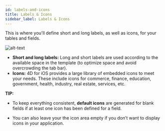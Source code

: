 ```yaml
---
id: labels-and-icons
title: Labels & Icons
sidebar_label: Labels & Icons
---
```

This is where you'll define short and long labels, as well as icons, for your tables and fields.

![alt-text](assets/project-editor/Labels-icons-section-4D-for-iOS.png)

* **Short and long labels:** Long and short labels are used according to the available space in the template (to optimize space and avoid overcrowding the tab bar).
* **Icons:** 4D for iOS provides a large library of embedded icons to meet your needs. These include icons for commerce, finance, education, government, health, industry, real estate, services, etc.

<div class = "tips">
<b>TIP:</b>

* To keep everything consistent, <b>default icons</b> are generated for blank fields if at least one icon has been defined for a field. 

* You can also leave your the icon area empty if you don’t want to display icons in your application.
</div>
